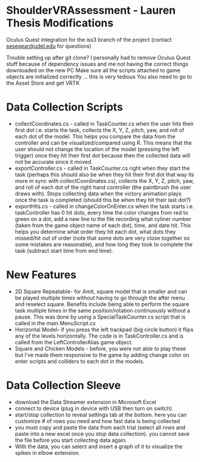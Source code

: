 # ShoulderVRAssessment - Lauren Thesis Modifications
Oculus Quest integration for the iss3 branch of the project (contact sesegear@udel.edu for questions)

Trouble setting up after git clone? 
I personally had to remove Oculus Quest stuff because of dependency issues and me not having the correct things downloaded on the new PC
Make sure all the scripts attached to game objects are initialized correctly ... this is very tedious
You also need to go to the Asset Store and get VRTK

# Data Collection Scripts
* collectCoordinates.cs - called in TaskCounter.cs when the user hits their first dot i.e. starts the task, collects the X, Y, Z, pitch, yaw, and roll of each dot of the model. This helps you compare the data from the controller and can be visualized/compared using R. This means that the user should not change the location of the model (pressing the left trigger) once they hit their first dot because then the collected data will not be accurate since it moved. 
* exportController.cs - called in TaskCounter.cs right when they start the task (perhaps this should also be when they hit their first dot that way its more in sync with collectCoordinates.cs), collects the X, Y, Z, pitch, yaw, and roll of each dot of the right hand controller (the paintbrush the user draws with). Stops collecting data when the victory animation plays once the task is completed (should this be when they hit their last dot?)
* exportHits.cs - called in changeColorOnEnter.cs when the task starts i.e. taskController has 0 hit dots, every time the color changes from red to green on a dot, add a new line to the file recording what cyliner number (taken from the game object name of each dot), time, and date hit. This helps you determine what order they hit each dot, what dots they missed/hit out of order (note that some dots are very close together so some mistakes are reasonable), and how long they took to complete the task (subtract start time from end time). 

# New Features
* 2D Square Repeatable- for Amit, square model that is smaller and can be played multiple times without having to go through the after menu and reselect square. Benefits include being able to perform the square task multiple times in the same position/rotation continuously without a pause. This was done by using a SpecialTaskCounter.cs script that is called in the main MenuScript.cs
* Horizontal Model- if you press the left trackpad (big circle button) it flips any of the levels horizontally. The code is in TaskController.cs and is called from the LeftControllerAlias game object.
* Square and Chicken Models - before, you were not able to play these but I've made them responsive to the game by adding change color on enter scripts and colliders to each dot in the models. 

# Data Collection Sleeve
* download the Data Streamer extension in Microsoft Excel
* connect to device (plug in device with USB then turn on switch)
* start/stop collection to reveal settings tab at the bottom. here you can customize # of rows you need and how fast data is being collected
* you must copy and paste the data from each trial (select all rows and paste into a new excel once you stop data collection). you cannot save the file before you start collecting data again. 
* With the data, you can select and insert a graph of it to visualize the spikes in elbow extension. 
